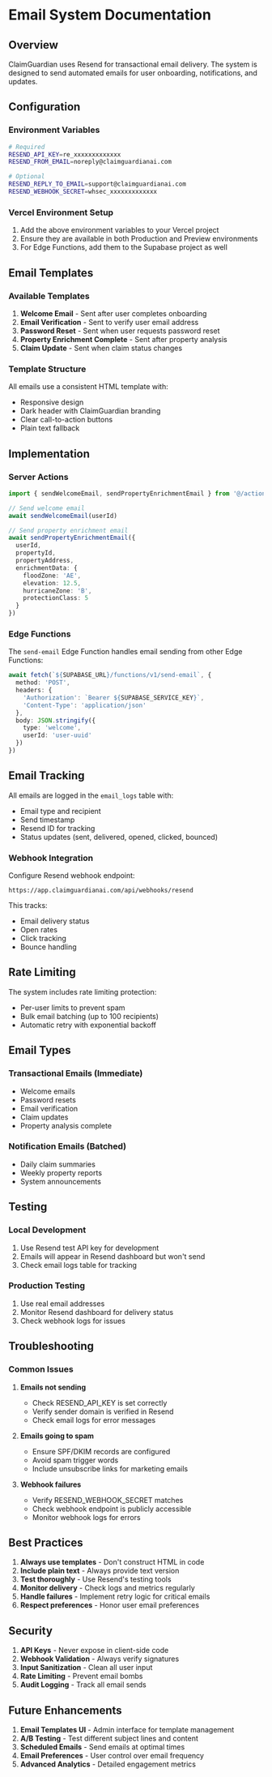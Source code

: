 # Email System Documentation

## Overview

ClaimGuardian uses Resend for transactional email delivery. The system is designed to send automated emails for user onboarding, notifications, and updates.

## Configuration

### Environment Variables

```bash
# Required
RESEND_API_KEY=re_xxxxxxxxxxxxx
RESEND_FROM_EMAIL=noreply@claimguardianai.com

# Optional
RESEND_REPLY_TO_EMAIL=support@claimguardianai.com
RESEND_WEBHOOK_SECRET=whsec_xxxxxxxxxxxxx
```

### Vercel Environment Setup

1. Add the above environment variables to your Vercel project
2. Ensure they are available in both Production and Preview environments
3. For Edge Functions, add them to the Supabase project as well

## Email Templates

### Available Templates

1. **Welcome Email** - Sent after user completes onboarding
2. **Email Verification** - Sent to verify user email address
3. **Password Reset** - Sent when user requests password reset
4. **Property Enrichment Complete** - Sent after property analysis
5. **Claim Update** - Sent when claim status changes

### Template Structure

All emails use a consistent HTML template with:
- Responsive design
- Dark header with ClaimGuardian branding
- Clear call-to-action buttons
- Plain text fallback

## Implementation

### Server Actions

```typescript
import { sendWelcomeEmail, sendPropertyEnrichmentEmail } from '@/actions/email'

// Send welcome email
await sendWelcomeEmail(userId)

// Send property enrichment email
await sendPropertyEnrichmentEmail({
  userId,
  propertyId,
  propertyAddress,
  enrichmentData: {
    floodZone: 'AE',
    elevation: 12.5,
    hurricaneZone: 'B',
    protectionClass: 5
  }
})
```

### Edge Functions

The `send-email` Edge Function handles email sending from other Edge Functions:

```typescript
await fetch(`${SUPABASE_URL}/functions/v1/send-email`, {
  method: 'POST',
  headers: {
    'Authorization': `Bearer ${SUPABASE_SERVICE_KEY}`,
    'Content-Type': 'application/json'
  },
  body: JSON.stringify({
    type: 'welcome',
    userId: 'user-uuid'
  })
})
```

## Email Tracking

All emails are logged in the `email_logs` table with:
- Email type and recipient
- Send timestamp
- Resend ID for tracking
- Status updates (sent, delivered, opened, clicked, bounced)

### Webhook Integration

Configure Resend webhook endpoint:
```
https://app.claimguardianai.com/api/webhooks/resend
```

This tracks:
- Email delivery status
- Open rates
- Click tracking
- Bounce handling

## Rate Limiting

The system includes rate limiting protection:
- Per-user limits to prevent spam
- Bulk email batching (up to 100 recipients)
- Automatic retry with exponential backoff

## Email Types

### Transactional Emails (Immediate)
- Welcome emails
- Password resets
- Email verification
- Claim updates
- Property analysis complete

### Notification Emails (Batched)
- Daily claim summaries
- Weekly property reports
- System announcements

## Testing

### Local Development

1. Use Resend test API key for development
2. Emails will appear in Resend dashboard but won't send
3. Check email logs table for tracking

### Production Testing

1. Use real email addresses
2. Monitor Resend dashboard for delivery status
3. Check webhook logs for issues

## Troubleshooting

### Common Issues

1. **Emails not sending**
   - Check RESEND_API_KEY is set correctly
   - Verify sender domain is verified in Resend
   - Check email logs for error messages

2. **Emails going to spam**
   - Ensure SPF/DKIM records are configured
   - Avoid spam trigger words
   - Include unsubscribe links for marketing emails

3. **Webhook failures**
   - Verify RESEND_WEBHOOK_SECRET matches
   - Check webhook endpoint is publicly accessible
   - Monitor webhook logs for errors

## Best Practices

1. **Always use templates** - Don't construct HTML in code
2. **Include plain text** - Always provide text version
3. **Test thoroughly** - Use Resend's testing tools
4. **Monitor delivery** - Check logs and metrics regularly
5. **Handle failures** - Implement retry logic for critical emails
6. **Respect preferences** - Honor user email preferences

## Security

1. **API Keys** - Never expose in client-side code
2. **Webhook Validation** - Always verify signatures
3. **Input Sanitization** - Clean all user input
4. **Rate Limiting** - Prevent email bombs
5. **Audit Logging** - Track all email sends

## Future Enhancements

1. **Email Templates UI** - Admin interface for template management
2. **A/B Testing** - Test different subject lines and content
3. **Scheduled Emails** - Send emails at optimal times
4. **Email Preferences** - User control over email frequency
5. **Advanced Analytics** - Detailed engagement metrics
